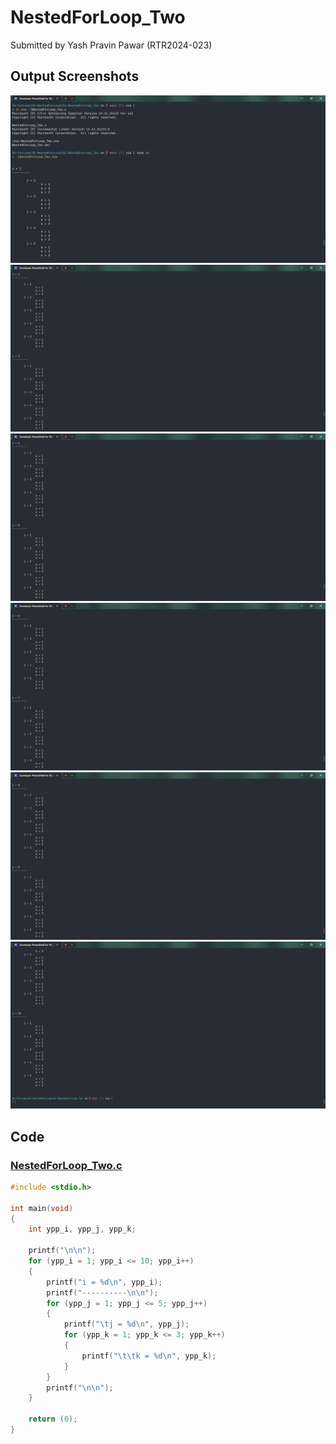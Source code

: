 # NestedForLoop_Two

Submitted by Yash Pravin Pawar (RTR2024-023)

## Output Screenshots
![01-output.png](./02-Screenshots/01-output.png)
![02-output.png](./02-Screenshots/02-output.png)
![03-output.png](./02-Screenshots/03-output.png)
![04-output.png](./02-Screenshots/04-output.png)
![05-output.png](./02-Screenshots/05-output.png)
![06-output.png](./02-Screenshots/06-output.png)

## Code
### [NestedForLoop_Two.c](./01-Code/NestedForLoop_Two.c)
```c
#include <stdio.h>

int main(void)
{
    int ypp_i, ypp_j, ypp_k;

    printf("\n\n");
    for (ypp_i = 1; ypp_i <= 10; ypp_i++)
    {
        printf("i = %d\n", ypp_i);
        printf("----------\n\n");
        for (ypp_j = 1; ypp_j <= 5; ypp_j++)
        {
            printf("\tj = %d\n", ypp_j);
            for (ypp_k = 1; ypp_k <= 3; ypp_k++)
            {
                printf("\t\tk = %d\n", ypp_k);
            }
        }
        printf("\n\n");
    }

    return (0);
}

```
